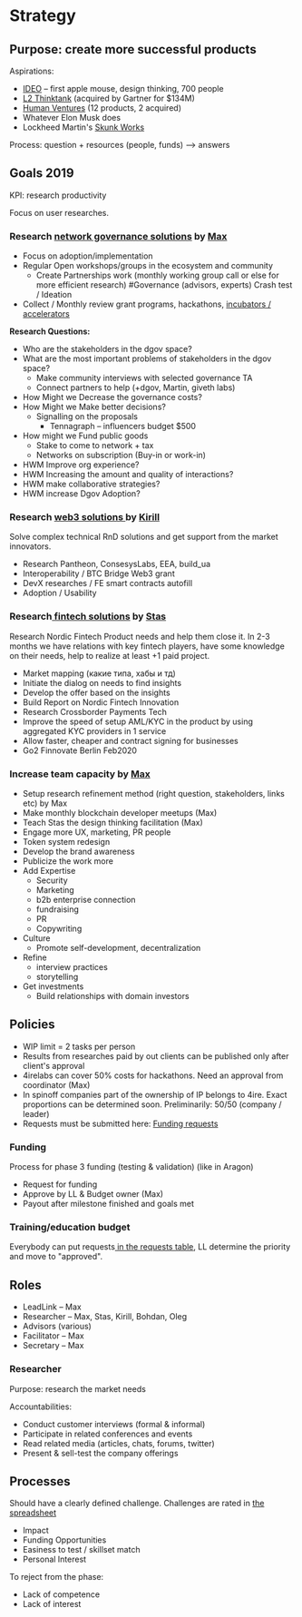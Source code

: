 # Strategy

## **Purpose:** create more successful products <a id="Labs-Purpose:createmoresuccessfulnewproducts"></a>

Aspirations:

* [IDEO](https://www.ideo.com/eu) – first apple mouse, design thinking, 700 people
* [L2 Thinktank](https://www.l2inc.com/) \(acquired by Gartner for $134M\)
* [Human Ventures](https://humanventures.co/) \(12 products, 2 acquired\)
* Whatever Elon Musk does
* Lockheed Martin's [Skunk Works](https://en.wikipedia.org/wiki/Skunk_Works)

Process: question + resources \(people, funds\) –&gt; answers

## Goals 2019 <a id="Labs-Goals2019"></a>

KPI: research productivity

Focus on user researches.

### Research [network governance solutions](labs/governance/) by [Max](about/max-semenchuk.md) <a id="Labs-Researchnetworkgovernancesolutions(Max)"></a>

* Focus on adoption/implementation
* Regular Open workshops/groups in the ecosystem and community
  * Create Partnerships work \(monthly working group call or else for more efficient research\) \#Governance \(advisors, experts\) Crash test / Ideation
* Collect / Monthly review grant programs, hackathons, [incubators / accelerators](https://wiki.4irelabs.com/docs/research/blockchain-accelerators-and-incubators)

**Research Questions:**

* Who are the stakeholders in the dgov space?
* What are the most important problems of stakeholders in the dgov space?
  * Make community interviews with selected governance TA
  * Connect partners to help \(+dgov, Martin, giveth labs\)
* How Might we Decrease the governance costs?
* How Might we Make better decisions?
  * Signalling on the proposals
    * Tennagraph – influencers budget $500
* How might we Fund public goods
  * Stake to come to network + tax
  * Networks on subscription \(Buy-in or work-in\)
* HWM Improve org experience?
* HWM Increasing the amount and quality of interactions?
* HWM make collaborative strategies?
* HWM increase Dgov Adoption?

### Research [web3 solutions ](labs/web3/)by [Kirill](about/kirill-kirikov.md) <a id="Labs-Researchweb3solutions(Kirill)"></a>

Solve complex technical RnD solutions and get support from the market innovators.

* Research Pantheon, ConsesysLabs, EEA, build\_ua
* Interoperability / BTC Bridge Web3 grant
* DevX researches / FE smart contracts autofill 
* Adoption / Usability

### Research[ fintech solutions](labs/fintech.md) by [Stas](about/stas-varetsky.md) <a id="Labs-Researchfintechsolutions(Stas)"></a>

Research Nordic Fintech Product needs and help them close it. In 2-3 months we have relations with key fintech players, have some knowledge on their needs, help to realize at least +1 paid project.

* Market mapping \(какие типа, хабы и тд\)
* Initiate the dialog on needs to find insights
* Develop the offer based on the insights
* Build Report on Nordic Fintech Innovation
* Research Crossborder Payments Tech
* Improve the speed of setup AML/KYC in the product by using aggregated KYC providers in 1 service
* Allow faster, cheaper and contract signing for businesses
* Go2 Finnovate Berlin Feb2020

### Increase team capacity by [Max](about/max-semenchuk.md) <a id="Labs-Increaseteamcapacity(Max)"></a>

* Setup research refinement method \(right question, stakeholders, links etc\) by Max
* Make monthly blockchain developer meetups \(Max\)
* Teach Stas the design thinking facilitation \(Max\)
* Engage more UX, marketing, PR people
* Token system redesign
* Develop the brand awareness
* Publicize the work more
* Add Expertise
  * Security
  * Marketing
  * b2b enterprise connection
  * fundraising
  * PR
  * Copywriting
* Culture
  * Promote self-development, decentralization
* Refine
  * interview practices
  * storytelling
* Get investments
  * Build relationships with domain investors

## Policies <a id="Labs-Policies"></a>

* WIP limit = 2 tasks per person
* Results from researches paid by out clients can be published only after client's approval
* 4irelabs can cover 50% costs for hackathons. Need an approval from coordinator \(Max\)
* In spinoff companies part of the ownership of IP belongs to 4ire. Exact proportions can be determined soon. Preliminarily: 50/50 \(company / leader\)
* Requests must be submitted here: [Funding requests](https://4irelabs.atlassian.net/wiki/spaces/SP/pages/429012/Funding+requests)

### Funding

Process for phase 3 funding \(testing & validation\) \(like in Aragon\)

* Request for funding
* Approve by LL & Budget owner \(Max\)
* Payout after milestone finished and goals met

### Training/education budget <a id="Labs-Training/educationbudget"></a>

Everybody can put requests[ in the requests table](http://docs.seductive-cloud.com/pages/viewpage.action?pageId=23953501), LL determine the priority and move to "approved".

## Roles <a id="Labs-Roles"></a>

* LeadLink – Max
* Researcher – Max, Stas, Kirill, Bohdan, Oleg
* Advisors \(various\)
* Facilitator – Max
* Secretary – Max

### Researcher <a id="Labs-Researcher"></a>

Purpose: research the market needs 

Accountabilities:

* Conduct customer interviews \(formal & informal\)
* Participate in related conferences and events
* Read related media \(articles, chats, forums, twitter\)
* Present & sell-test the company offerings

## Processes <a id="Labs-Processes"></a>

Should have a clearly defined challenge. Challenges are rated in [the spreadsheet](https://docs.google.com/spreadsheets/d/1nRjjOmDR2-lczNdu8WeqkxTpDBfQMnafAqjE_-ekcyc/edit#gid=0)

* Impact
* Funding Opportunities
* Easiness to test / skillset match
* Personal Interest

To reject from the phase:

* Lack of competence 
* Lack of interest

